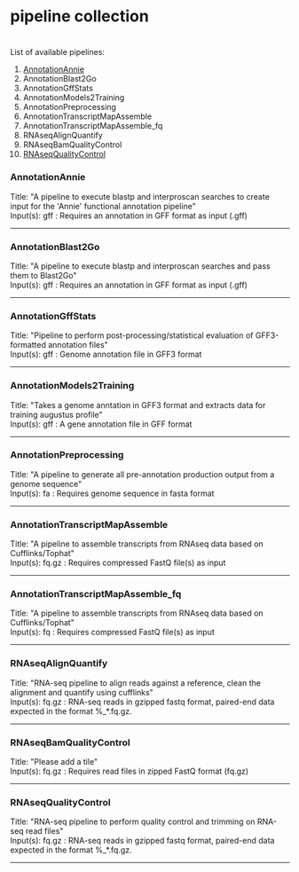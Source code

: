 #		pipeline collection
#		###################

List of available pipelines:

1. [AnnotationAnnie](###AnnotationAnnie)
2. AnnotationBlast2Go
3. AnnotationGffStats
4. AnnotationModels2Training
5. AnnotationPreprocessing
6. AnnotationTranscriptMapAssemble
7. AnnotationTranscriptMapAssemble_fq
8. RNAseqAlignQuantify
9. RNAseqBamQualityControl
10. [RNAseqQualityControl](###RNAseqQualityControl)

###	AnnotationAnnie

Title:		"A pipeline to execute blastp and interproscan searches to create input for the 'Annie' functional annotation pipeline"</br>
Input(s):	gff : Requires an annotation in GFF format as input (.gff)

----------------

### AnnotationBlast2Go

Title:		"A pipeline to execute blastp and interproscan searches and pass them to Blast2Go"</br>
Input(s):	gff : Requires an annotation in GFF format as input (.gff)

----------------

###	AnnotationGffStats

Title:		"Pipeline to perform post-processing/statistical evaluation of GFF3-formatted annotation files"</br>
Input(s):	gff : Genome annotation file in GFF3 format

----------------

###	AnnotationModels2Training

Title:		"Takes a genome anntation in GFF3 format and extracts data for training augustus profile"</br>
Input(s):	gff : A gene annotation file in GFF format

----------------

###	AnnotationPreprocessing

Title:		"A pipeline to generate all pre-annotation production output from a genome sequence"</br>
Input(s):	fa : Requires genome sequence in fasta format

----------------

###	AnnotationTranscriptMapAssemble

Title:		"A pipeline to assemble transcripts from RNAseq data based on Cufflinks/Tophat"</br>
Input(s):	fq.gz : Requires compressed FastQ file(s) as input

----------------

###	AnnotationTranscriptMapAssemble_fq

Title:		"A pipeline to assemble transcripts from RNAseq data based on Cufflinks/Tophat"</br>
Input(s):	fq : Requires compressed FastQ file(s) as input

----------------

###	RNAseqAlignQuantify

Title:		"RNA-seq pipeline to align reads against a reference, clean the alignment and quantify using cufflinks"</br>
Input(s):	fq.gz : RNA-seq reads in gzipped fastq format, paired-end data expected in the format %_*.fq.gz.

----------------

###	RNAseqBamQualityControl
Title:		"Please add a tile"</br>
Input(s):	fq.gz : Requires read files in zipped FastQ format (fq.gz)

----------------

###	RNAseqQualityControl

Title:		"RNA-seq pipeline to perform quality control and trimming on RNA-seq read files"</br>
Input(s):	fq.gz : RNA-seq reads in gzipped fastq format, paired-end data expected in the format %_*.fq.gz.

----------------
